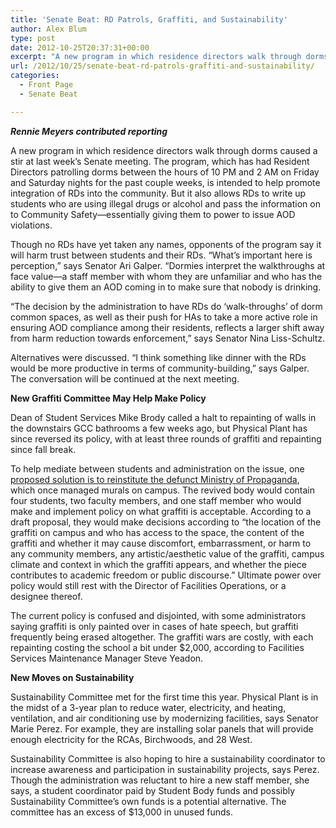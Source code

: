 ```yaml
---
title: 'Senate Beat: RD Patrols, Graffiti, and Sustainability'
author: Alex Blum
type: post
date: 2012-10-25T20:37:31+00:00
excerpt: "A new program in which residence directors walk through dorms caused a stir at last week's Senate meeting. The program, which has had Resident Directors patrolling dorms between the hours of 10 PM and 2 AM on Friday and Saturday nights for the past couple weeks, is intended to help promote integration of RDs into the community. But it also allows RDs to write up students who are using illegal drugs or alcohol and pass the information on to Community Safety—essentially giving them to power to issue AOD violations."
url: /2012/10/25/senate-beat-rd-patrols-graffiti-and-sustainability/
categories:
  - Front Page
  - Senate Beat

---
```

_**Rennie Meyers contributed reporting**_

A new program in which residence directors walk through dorms caused a stir at last week&#8217;s Senate meeting. The program, which has had Resident Directors patrolling dorms between the hours of 10 PM and 2 AM on Friday and Saturday nights for the past couple weeks, is intended to help promote integration of RDs into the community. But it also allows RDs to write up students who are using illegal drugs or alcohol and pass the information on to Community Safety—essentially giving them to power to issue AOD violations.

Though no RDs have yet taken any names, opponents of the program say it will harm trust between students and their RDs. “What&#8217;s important here is perception,” says Senator Ari Galper. “Dormies interpret the walkthroughs at face value—a staff member with whom they are unfamiliar and who has the ability to give them an AOD coming in to make sure that nobody is drinking.

“The decision by the administration to have RDs do &#8216;walk-throughs&#8217; of dorm common spaces, as well as their push for HAs to take a more active role in ensuring AOD compliance among their residents, reflects a larger shift away from harm reduction towards enforcement,” says Senator Nina Liss-Schultz.

Alternatives were discussed. “I think something like dinner with the RDs would be more productive in terms of community-building,” says Galper. The conversation will be continued at the next meeting.

**New Graffiti Committee May Help Make Policy**

Dean of Student Services Mike Brody called a halt to repainting of walls in the downstairs GCC bathrooms a few weeks ago, but Physical Plant has since reversed its policy, with at least three rounds of graffiti and repainting since fall break.

To help mediate between students and administration on the issue, one [proposed solution is to reinstitute the defunct Ministry of Propaganda][1], which once managed murals on campus. The revived body would contain four students, two faculty members, and one staff member who would make and implement policy on what graffiti is acceptable. According to a draft proposal, they would make decisions according to “the location of the graffiti on campus and who has access to the space, the content of the graffiti and whether it may cause discomfort, embarrassment, or harm to any community members, any artistic/aesthetic value of the graffiti, campus climate and context in which the graffiti appears, and whether the piece contributes to academic freedom or public discourse.” Ultimate power over policy would still rest with the Director of Facilities Operations, or a designee thereof.

The current policy is confused and disjointed, with some administrators saying graffiti is only painted over in cases of hate speech, but graffiti frequently being erased altogether. The graffiti wars are costly, with each repainting costing the school a bit under $2,000, according to Facilities Services Maintenance Manager Steve Yeadon.

**New Moves on Sustainability**

Sustainability Committee met for the first time this year. Physical Plant is in the midst of a 3-year plan to reduce water, electricity, and heating, ventilation, and air conditioning use by modernizing facilities, says Senator Marie Perez. For example, they are installing solar panels that will provide enough electricity for the RCAs, Birchwoods, and 28 West.

Sustainability Committee is also hoping to hire a sustainability coordinator to increase awareness and participation in sustainability projects, says Perez. Though the administration was reluctant to hire a new staff member, she says, a student coordinator paid by Student Body funds and possibly Sustainability Committee&#8217;s own funds is a potential alternative. The committee has an excess of $13,000 in unused funds.

 [1]: http://www.reedquest.org/2012/10/proposal-for-the-repurposing-of-the-ministry-of-propaganda/ "Proposal for the Repurposing of the Ministry of Propaganda"